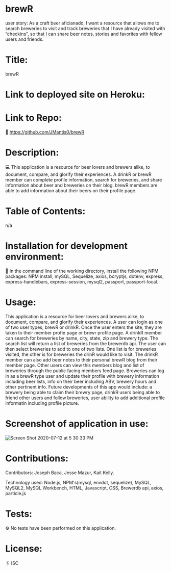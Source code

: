 # brewR 
user story: As a craft beer aficianado, I want a resource that allows me to search breweries to visit and track breweries that I have already visited with “checkins”,
so that I can share beer notes, stories and favorites with fellow users and friends.

# Title:
brewR 

# Link to deployed site on Heroku:

# Link to Repo:
🚀 https://github.com/JMantis0/brewR

# Description:
💻 This application is a resource for beer lovers and brewers alike, to document, compare, and glorify their experiences. A drinkR or brewR member can complete profile information, search for breweries, and share information about beer and breweries on their blog. brewR members are able to add information about their beers on their profile page. 

# Table of Contents: 
n/a

# Installation for development environment: 
💾 In the command line of the working directory, install the following NPM packages: NPM install, mySQL, Sequelize, axios, bcryptjs, dotenv, express, express-handlebars, express-session, mysql2, passport, passport-local.

# Usage: 
This application is a resource for beer lovers and brewers alike, to document, compare, and glorify their experiences. A user can login as one of two user types, brewR or drinkR. Once the user enters the site, they are taken to their member profie page or brewr profile page. A drinkR member can search for breweries by name, city, state, zip and brewery type. The search list will return a list of breweries from the brewerdb api. The user can then select breweries to add to one of two lists. One list is for breweries visited, the other is for breweries the drinR would like to visit. The drinkR member can also add beer notes to their personal brewR blog from their member page. Other users can view this members blog and list of breweries through the public facing members feed page. Breweries can log in as a brewR type user and update their profile with brewery information including beer lists, info on their beer including ABV, brewery hours and other pertinent info. Future developments of this app would include: a brewery being able to claim their brewry page, drinkR users being able to friend other users and follow breweries, user ability to add additional profile informatin including profile picture. 

# Screenshot of application in use:
![Screen Shot 2020-07-12 at 5 30 33 PM](https://user-images.githubusercontent.com/61023907/87260260-b4116000-c465-11ea-9406-f86f9c61626b.png)



# Contributions: 
Contributors: Joseph Baca, Jesse Mazur,  Kait Kelly. 

Technology used: Node.js, NPM's(mysql, envdot, sequelize), MySQL, MySQL2, MySQL Workbench, HTML, Javascript, CSS, Brewerdb api, axios, particle.js

# Tests: 
⚙️ No tests have been performed on this application. 

# License: 
🖇 ISC

